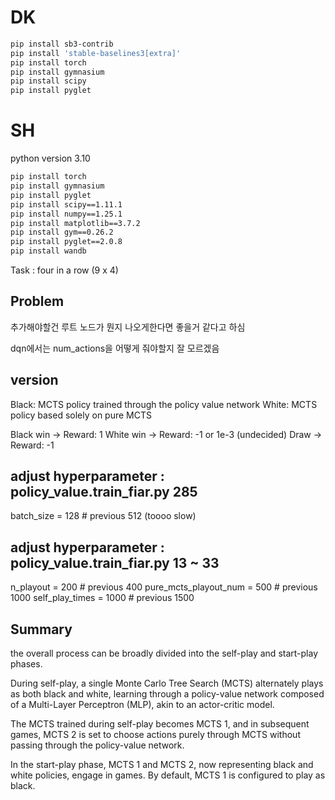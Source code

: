 # DK

```bash
pip install sb3-contrib
pip install 'stable-baselines3[extra]'
pip install torch
pip install gymnasium
pip install scipy
pip install pyglet
```

# SH

python version 3.10

```bash
pip install torch
pip install gymnasium
pip install pyglet
pip install scipy==1.11.1
pip install numpy==1.25.1
pip install matplotlib==3.7.2
pip install gym==0.26.2
pip install pyglet==2.0.8
pip install wandb
```

Task : four in a row (9 x 4)


## Problem

추가해야할건 루트 노드가 뭔지 나오게한다면 좋을거 같다고 하심

dqn에서는 num_actions을 어떻게 줘야할지 잘 모르겠음


## version  

Black: MCTS policy trained through the policy value network
White: MCTS policy based solely on pure MCTS

Black win -> Reward: 1
White win -> Reward: -1 or 1e-3 (undecided)
Draw -> Reward: -1


## adjust hyperparameter :  policy_value.train_fiar.py 285
batch_size = 128   # previous 512  (toooo slow)


## adjust hyperparameter :  policy_value.train_fiar.py 13 ~ 33
n_playout = 200  # previous 400
pure_mcts_playout_num = 500     # previous 1000
self_play_times = 1000   # previous 1500








## Summary

the overall process can be broadly divided into the self-play and start-play phases. 

During self-play, a single Monte Carlo Tree Search (MCTS) alternately plays as both black and white, 
learning through a policy-value network composed of a Multi-Layer Perceptron (MLP), 
akin to an actor-critic model.

The MCTS trained during self-play becomes MCTS 1, and in subsequent games, MCTS 2 is set to choose actions 
purely through MCTS without passing through the policy-value network. 

In the start-play phase, MCTS 1 and MCTS 2, now representing black and white policies, engage in games. 
By default, MCTS 1 is configured to play as black.